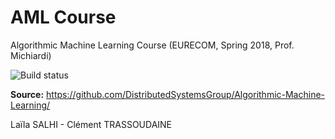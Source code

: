 # AML Course
Algorithmic Machine Learning Course (EURECOM, Spring 2018, Prof. Michiardi)

![Build status](https://travis-ci.com/intv0id/AML_Course.svg?token=3vvRazpU7RNVyEGLpoGp&branch=master)

**Source:** https://github.com/DistributedSystemsGroup/Algorithmic-Machine-Learning/

Laïla SALHI - Clément TRASSOUDAINE

